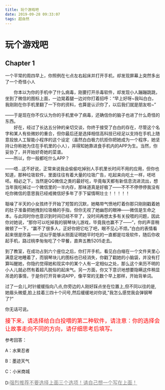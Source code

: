 ```yaml
---
title: 玩个游戏吧
date: 2019-09-28 09:33:07
tags: 超自然
---
```

# 玩个游戏吧

## Chapter 1

一个平常的周四早上，你照例在七点左右起床并打开手机，却发现屏幕上突然多出了一个奇怪小人<br/>
<!--more-->
   &emsp;&emsp;你本以为你的手机中了什么病毒，刚要打开杀毒软件，却发现小人蹦蹦跳跳，坐到了微信的图标上面，一边晃着腿一边对你打着招呼：“早上好呀~我叫白白，我刚刚在你手机里翻了一下你的资料，也算是认识你了，以后我们就是朋友啦~” <br/>

——于是现在你不仅认为你的手机里中了病毒，还确信你的脑子也进了什么奇怪的东西。<br/>&emsp;&emsp;好在，经过了长达五分钟的亲切交谈，你终于接受了白白的存在，尽管这个名字和某人有些微妙的重合，但你最后还是选择相信高科技已经足以支持在手机上随意投放人工智能小程序的这个设定（虽然白白极力抗拒你把她成为一个程序，她坚持让你称她为住在手机里的小人），并得知她靠进食手机内的APP为生。当然，你妥协了，并开始好奇她的菜谱。<br/> ——所以，你一般都吃什么APP？<br/>

——唔...这不好说，正常来说我会偷偷吃掉别人手机里长时间不用的应用，但你也知道，那种垃圾软件，里面往往有着大量的垃圾广告，吃起来向吃土一样，呸呸呸。相必之下，当然是QQ微信之类的最好吃，毕竟每天都有新信息流进流出，想当年我吃掉过一个微信里的一半内存，那味道真是好极了——不不不停停停我没有吃你微信的意思我已经戒微信好多年了手下留情啊壮士！！！！！<br/>

聒噪了半天的小女孩终于开始了短暂的沉默，她略带气愤地盯着你那只刚刚戳着她的肚子准备把她拽到垃圾桶的手指，但你无视了她幽怨的眼神——微信是生命之本。与此同时你也意识到时间已经不早了，没时间再想太多有关投喂的问题，因此你对她说，“那你可以吃掉我的钢琴块儿游戏，毕竟我也赢不了——”，你的声音稍微顿了一下，“赢不了很多人，正好你把它吃了吧，眼不见心不烦。”白白的表情看起来很是欣喜——这似乎能够从侧面证明她平时吃的一直都是垃圾软件，随后你收起手机，路过桃李匆匆吃了个早餐，直奔五教5205走去。<br/>

到了教室，在成功占到六个座位之后，你打开手机，看见白白缩在一个文件夹里心满意足地睡着了，而钢琴块儿的图标也已经消失，你戳了戳她的小脑袋，并没有打算叫醒她，你隐约觉得她和现实中的某个人有一定相似之处，那么这个来历不明的小人儿就必然有着超凡脱俗的起床气。另一方面，你又下意识地想要隐瞒这件稍显吊诡的事情，于是你打开背单词APP，像平常的无数个早上那样，开始背单词。<br/>

过了一会儿,时针缓缓指向八点,你旁边的人刚好踩点坐在位置上,但不同以往的是,她眉头微蹙,脸上挂着三四十个问号,然后缓缓地对你说,"我怎么感觉我会弹钢琴了?"<br/>

你无话可说。  

<font color=red size=4>接下来，请选择给白白投喂的第二种软件，请注意：你的选择会让故事走向不同的方向，请仔细思考后填写。</font>

参考回答：

A：水果忍者

B：墨迹天气

C：小米商城

D:<font color=gray size=3><u>强烈推荐不要选择上面三个选项！请自己想一个写在上面！</u></font>





  
